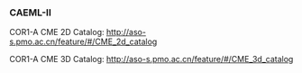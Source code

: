 ### CAEML-II
COR1-A CME 2D Catalog:
http://aso-s.pmo.ac.cn/feature/#/CME_2d_catalog

COR1-A CME 3D Catalog:
http://aso-s.pmo.ac.cn/feature/#/CME_3d_catalog
